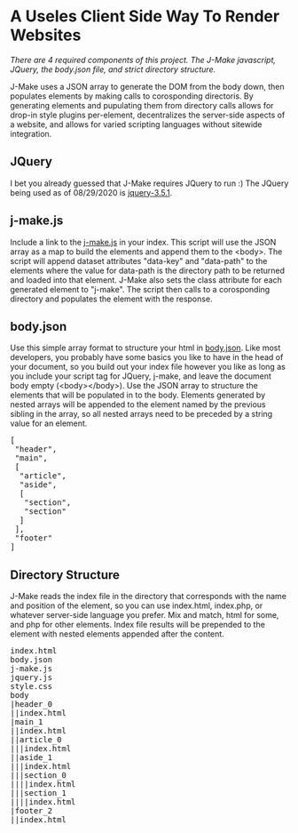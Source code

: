# A Useles Client Side Way To Render Websites

*There are 4 required components of this project. The J-Make javascript, JQuery, the body.json file, and strict directory structure.*

J-Make uses a JSON array to generate the DOM from the body down, then populates elements by making calls to corosponding directoris. By generating elements and pupulating them from directory calls allows for drop-in style plugins per-element, decentralizes the server-side aspects of a website, and allows for varied scripting languages without sitewide integration.

## JQuery

I bet you already guessed that J-Make requires JQuery to run :) The JQuery being used as of 08/29/2020 is [jquery-3.5.1](https://code.jquery.com/jquery-3.5.1.min.js).

## j-make.js

Include a link to the [j-make.js](https://github.com/richardkentgates/j-make/blob/master/j-make.js) in your index. This script will use the JSON array as a map to build the elements and append them to the &lt;body&gt;.
The script will append dataset attributes "data-key" and "data-path" to the elements where the value for data-path is the directory path to be returned and loaded into that element. J-Make also sets the class attribute for each generated element to "j-make". The script then calls to a corosponding directory and populates the element with the response.

## body.json

Use this simple array format to structure your html in [body.json](https://github.com/richardkentgates/j-make/blob/master/body.json). Like most developers, you probably have some basics you like to have in the head of your document, so you build out your index file however you like as long as you include your script tag for JQuery, j-make, and leave the document body empty (&lt;body&gt;&lt;/body&gt;). Use the JSON array to structure the elements that will be populated in to the body. Elements generated by nested arrays will be appended to the element named by the previous sibling in the array, so all nested arrays need to be preceded by a string value for an element.

<pre>
[
 "header",
 "main",
 [
  "article",
  "aside",
  [
   "section",
   "section"
  ]
 ],
 "footer"
]
</pre>

## Directory Structure

J-Make reads the index file in the directory that corresponds with the name and position of the element, so you can use index.html, index.php, or whatever server-side language you prefer. Mix and match, html for some, and php for other elements. Index file results will be prepended to the element with nested elements appended after the content.

<pre>
index.html
body.json
j-make.js
jquery.js
style.css
body
|header_0
||index.html
|main_1
||index.html
||article_0
|||index.html
||aside_1
|||index.html
|||section_0
||||index.html
|||section_1
||||index.html
|footer_2
||index.html
</pre>
